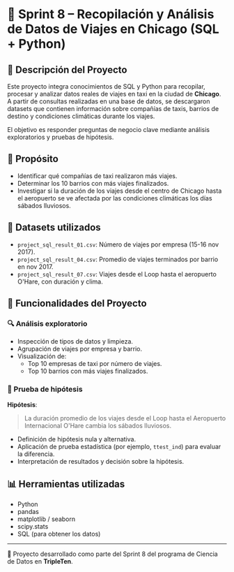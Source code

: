 # 🚕 Sprint 8 – Recopilación y Análisis de Datos de Viajes en Chicago (SQL + Python)

## 📌 Descripción del Proyecto

Este proyecto integra conocimientos de SQL y Python para recopilar, procesar y analizar datos reales de viajes en taxi en la ciudad de **Chicago**. A partir de consultas realizadas en una base de datos, se descargaron datasets que contienen información sobre compañías de taxis, barrios de destino y condiciones climáticas durante los viajes.

El objetivo es responder preguntas de negocio clave mediante análisis exploratorios y pruebas de hipótesis.

## 🎯 Propósito

- Identificar qué compañías de taxi realizaron más viajes.
- Determinar los 10 barrios con más viajes finalizados.
- Investigar si la duración de los viajes desde el centro de Chicago hasta el aeropuerto se ve afectada por las condiciones climáticas los días sábados lluviosos.

## 📁 Datasets utilizados

- `project_sql_result_01.csv`: Número de viajes por empresa (15-16 nov 2017).
- `project_sql_result_04.csv`: Promedio de viajes terminados por barrio en nov 2017.
- `project_sql_result_07.csv`: Viajes desde el Loop hasta el aeropuerto O'Hare, con duración y clima.

## 🧰 Funcionalidades del Proyecto

### 🔍 Análisis exploratorio

- Inspección de tipos de datos y limpieza.
- Agrupación de viajes por empresa y barrio.
- Visualización de:
  - Top 10 empresas de taxi por número de viajes.
  - Top 10 barrios con más viajes finalizados.

### 🧪 Prueba de hipótesis

**Hipótesis**:  
> La duración promedio de los viajes desde el Loop hasta el Aeropuerto Internacional O'Hare cambia los sábados lluviosos.

- Definición de hipótesis nula y alternativa.
- Aplicación de prueba estadística (por ejemplo, `ttest_ind`) para evaluar la diferencia.
- Interpretación de resultados y decisión sobre la hipótesis.

## 📊 Herramientas utilizadas

- Python  
- pandas  
- matplotlib / seaborn  
- scipy.stats  
- SQL (para obtener los datos)

---

📌 Proyecto desarrollado como parte del Sprint 8 del programa de Ciencia de Datos en **TripleTen**.
